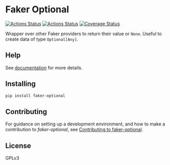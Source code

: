 # Faker Optional

[![Actions Status](https://github.com/lyz-code/faker-optional/workflows/Tests/badge.svg)](https://github.com/lyz-code/faker-optional/actions)
[![Actions Status](https://github.com/lyz-code/faker-optional/workflows/Build/badge.svg)](https://github.com/lyz-code/faker-optional/actions)
[![Coverage Status](https://coveralls.io/repos/github/lyz-code/faker-optional/badge.svg?branch=master)](https://coveralls.io/github/lyz-code/faker-optional?branch=master)

Wrapper over other Faker providers to return their value or `None`. Useful to
create data of type `Optional[Any]`.

## Help

See [documentation](https://lyz-code.github.io/faker-optional) for more details.

## Installing

```bash
pip install faker-optional
```

## Contributing

For guidance on setting up a development environment, and how to make
a contribution to *faker-optional*, see [Contributing to
faker-optional](https://lyz-code.github.io/faker-optional/contributing).

## License

GPLv3
